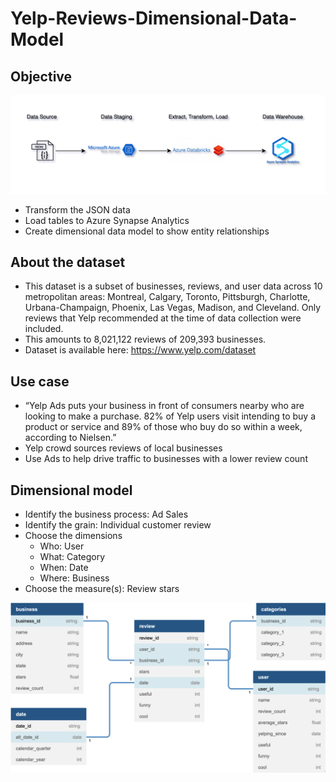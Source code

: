 # Yelp-Reviews-Dimensional-Data-Model

## Objective
![](https://github.com/smithashley/Yelp-Reviews-Dimensional-Data-Model/blob/main/images/yd_diagram.png)

- Transform the JSON data 
- Load tables to Azure Synapse Analytics
- Create dimensional data model to show entity relationships

## About the dataset
- This dataset is a subset of businesses, reviews, and user data across 10 metropolitan areas: Montreal, Calgary, Toronto, Pittsburgh, Charlotte, Urbana-Champaign, Phoenix, Las Vegas, Madison, and Cleveland. Only reviews that Yelp recommended at the time of data collection were included. 
- This amounts to 8,021,122 reviews of 209,393 businesses.
- Dataset is available here: https://www.yelp.com/dataset

## Use case
- “Yelp Ads puts your business in front of consumers nearby who are looking to make a purchase. 82% of Yelp users visit intending to buy a product or service and 89% of those who buy do so within a week, according to Nielsen.”
- Yelp crowd sources reviews of local businesses
- Use Ads to help drive traffic to businesses with a lower review count

## Dimensional model
- Identify the business process: Ad Sales
- Identify the grain: Individual customer review
- Choose the dimensions
    - Who: User
    - What: Category
    - When: Date
    - Where: Business
- Choose the measure(s): Review stars

![](https://github.com/smithashley/Yelp-Reviews-Dimensional-Data-Model/blob/main/images/dim_data_model.png)
